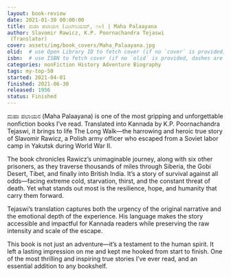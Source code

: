 ```yaml
---
layout: book-review
date: 2021-01-30 00:00:00
title: ಮಹಾ ಪಲಾಯನ (ಮಿಲೇನಿಯಮ್, ೧೪) | Maha Palaayana
author: Slavomir Rawicz, K.P. Poornachandra Tejaswi
 (Translator)
cover: assets/img/book_covers/Maha_Palaayana.jpg
olid:  # use Open Library ID to fetch cover (if no `cover` is provided)
isbn:  # use ISBN to fetch cover (if no `olid` is provided, dashes are optional)
categories: nonFiction History Adventure Biography
tags: my-top-50
started: 2021-04-01
finished: 2021-06-30
released: 1956
status: Finished
---
```

ಮಹಾ ಪಲಾಯನ (Maha Palaayana) is one of the most gripping and unforgettable nonfiction books I’ve read. Translated into Kannada by K.P. Poornachandra Tejaswi, it brings to life The Long Walk—the harrowing and heroic true story of Slavomir Rawicz, a Polish army officer who escaped from a Soviet labor camp in Yakutsk during World War II.

The book chronicles Rawicz’s unimaginable journey, along with six other prisoners, as they traverse thousands of miles through Siberia, the Gobi Desert, Tibet, and finally into British India. It’s a story of survival against all odds—facing extreme cold, starvation, thirst, and the constant threat of death. Yet what stands out most is the resilience, hope, and humanity that carry them forward.

Tejaswi’s translation captures both the urgency of the original narrative and the emotional depth of the experience. His language makes the story accessible and impactful for Kannada readers while preserving the raw intensity and scale of the escape.

This book is not just an adventure—it’s a testament to the human spirit. It left a lasting impression on me and kept me hooked from start to finish. One of the most thrilling and inspiring true stories I’ve ever read, and an essential addition to any bookshelf.